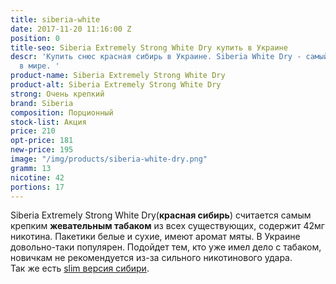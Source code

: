 ```yaml
---
title: siberia-white
date: 2017-11-20 11:16:00 Z
position: 0
title-seo: Siberia Extremely Strong White Dry купить в Украине
descr: 'Купить снюс красная сибирь в Украине. Siberia White Dry - самый крепкий снюс
  в мире. '
product-name: Siberia Extremely Strong White Dry
product-alt: Siberia Extremely Strong White Dry
strong: Очень крепкий
brand: Siberia
composition: Порционный
stock-list: Акция
price: 210
opt-price: 181
new-price: 195
image: "/img/products/siberia-white-dry.png"
gramm: 13
nicotine: 42
portions: 17
---
```


Siberia Extremely Strong White Dry(**красная сибирь**) считается самым крепким **жевательным табаком** из всех существующих, содержит 42мг никотина.
Пакетики белые и сухие, имеют аромат мяты. 
В Украине довольно-таки популярен. Подойдет тем, кто уже имел дело с табаком, новичкам не рекомендуется из-за сильного никотинового удара.<br>
Так же есть [slim версия сибири](/siberia-white-dry-slim).